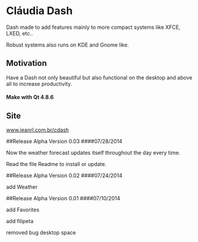 Cláudia Dash
=============

Dash made ​​to add features mainly to more compact systems like XFCE, LXED, etc.. 

Robust systems also runs on KDE and Gnome like.

## Motivation

Have a Dash not only beautiful but also functional on the desktop and above all to increase productivity.

#### Make with Qt 4.8.6

## Site
www.jeanrl.com.br/cdash

##Release Alpha Version 0.03
####07/28/2014

Now the weather forecast updates itself throughout the day every time. 

Read the file Readme to install or update.

##Release Alpha Version 0.02
####07/24/2014

add Weather

##Release Alpha Version 0.01
####07/10/2014

add Favorites

add filipeta

removed bug desktop space

